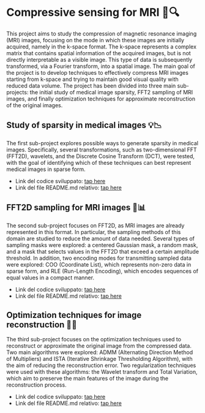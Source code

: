 # Compressive sensing for MRI 🧠🔍

This project aims to study the compression of magnetic resonance imaging (MRI) images, focusing on the mode in which these images are initially acquired, namely in the k-space format. The k-space represents a complex matrix that contains spatial information of the acquired images, but is not directly interpretable as a visible image. This type of data is subsequently transformed, via a Fourier transform, into a spatial image. The main goal of the project is to develop techniques to effectively compress MRI images starting from k-space and trying to maintain good visual quality with reduced data volume. The project has been divided into three main sub-projects: the initial study of medical image sparsity, FFT2 sampling of MRI images, and finally optimization techniques for approximate reconstruction of the original images.

## Study of sparsity in medical images 💡📉
The first sub-project explores possible ways to generate sparsity in medical images. Specifically, several transformations, such as two-dimensional FFT (FFT2D), wavelets, and the Discrete Cosine Transform (DCT), were tested, with the goal of identifying which of these techniques can best represent medical images in sparse form. 
- Link del codice sviluppato: [tap here](https://github.com/bertonfederico/mri_compressive_sensing/tree/931a9c9b453dae06df18697c1ea88038a8fee899/_0_sparse_representation)
- Link del file README.md relativo: [tap here](https://github.com/bertonfederico/mri_compressive_sensing/blob/931a9c9b453dae06df18697c1ea88038a8fee899/_0_sparse_representation/README.md)

## FFT2D sampling for MRI images 🎯📊
The second sub-project focuses on FFT2D, as MRI images are already represented in this format. In particular, the sampling methods of this domain are studied to reduce the amount of data needed. Several types of sampling masks were explored: a centered Gaussian mask, a random mask, and a mask that selects values in the FFT2D that exceed a certain amplitude threshold. In addition, two encoding modes for transmitting sampled data were explored: COO (Coordinate List), which represents non-zero data in sparse form, and RLE (Run-Length Encoding), which encodes sequences of equal values in a compact manner.
- Link del codice sviluppato: [tap here](https://github.com/bertonfederico/mri_compressive_sensing/tree/931a9c9b453dae06df18697c1ea88038a8fee899/_1_sparse_sampling)
- Link del file README.md relativo: [tap here](https://github.com/bertonfederico/mri_compressive_sensing/tree/931a9c9b453dae06df18697c1ea88038a8fee899/_1_sparse_sampling/README.md)

## Optimization techniques for image reconstruction 🧩🔄

The third sub-project focuses on the optimization techniques used to reconstruct or approximate the original image from the compressed data. Two main algorithms were explored: ADMM (Alternating Direction Method of Multipliers) and ISTA (Iterative Shrinkage Thresholding Algorithm), with the aim of reducing the reconstruction error. Two regularization techniques were used with these algorithms: the Wavelet transform and Total Variation, which aim to preserve the main features of the image during the reconstruction process. 
- Link del codice sviluppato: [tap here](https://github.com/bertonfederico/mri_compressive_sensing/tree/931a9c9b453dae06df18697c1ea88038a8fee899/_2_mri_reconstruction)
- Link del file README.md relativo: [tap here](https://github.com/bertonfederico/mri_compressive_sensing/blob/931a9c9b453dae06df18697c1ea88038a8fee899/_2_mri_reconstruction/README.md)

